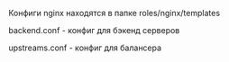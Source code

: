 Конфиги nginx находятся в папке roles/nginx/templates

backend.conf - конфиг для бэкенд серверов

upstreams.conf - конфиг для балансера
